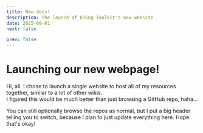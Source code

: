 ```yaml
---
title: New docs!
description: The launch of DJSng Toolkit's new website
date: 2025-08-01
next: false

prev: false
---
```

# Launching our new webpage!

Hi, all. I chose to launch a single website to host all of my resources together, similar to a lot of other wikis.  
I figured this would be much better than just browsing a GitHub repo, haha...

You can still optionally browse the repos as normal, but I put a big header telling you to switch, because I plan to just update everything here. Hope that's okay!